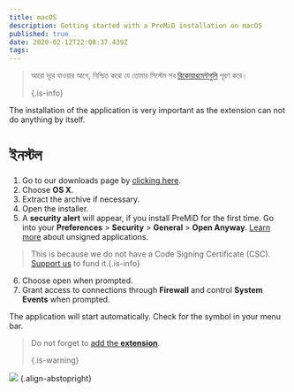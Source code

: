 ```yaml
---
title: macOS
description: Getting started with a PreMiD installation on macOS
published: true
date: 2020-02-12T22:08:37.439Z
tags:
---
```


> আরো দূরে যাওয়ার আগে, নিশ্চিত করো যে তোমার সিস্টেম সব [রিকোয়ারমেন্টগুলি](/install/requirements) পূরণ করে। 
> 
> {.is-info}

The installation of the application is very important as the extension can not do anything by itself.

# ইনস্টল
1. Go to our downloads page by [clicking here](https://premid.app/downloads).
2. Choose **OS X**.
3. Extract the archive if necessary.
4. Open the installer.
5. A **security alert** will appear, if you install PreMiD for the first time. Go into your **Preferences** > **Security** > **General** > **Open Anyway**. [Learn more](https://support.apple.com/guide/mac-help/open-a-mac-app-from-an-unidentified-developer-mh40616/mac) about unsigned applications.
> This is because we do not have a Code Signing Certificate (CSC). [Support us](https://www.patreon.com/Timeraa) to fund it.{.is-info}
6. Choose open when prompted.
7. Grant access to connections through **Firewall** and control **System Events** when prompted.

The application will start automatically. Check for the symbol in your menu bar.

> Do not forget to [add the **extension**](/install). 
> 
> {.is-warning}

![](https://img.icons8.com/color/2x/mac-logo.png) {.align-abstopright}